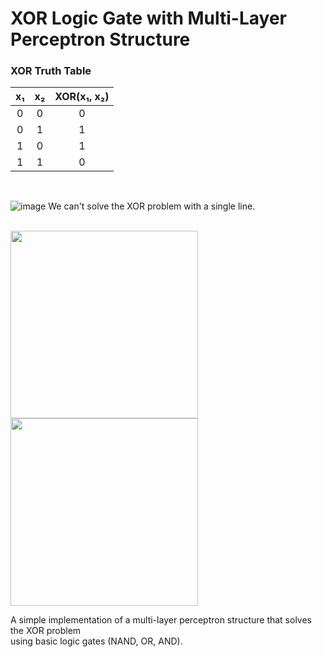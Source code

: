 # XOR Logic Gate with Multi-Layer Perceptron Structure

### XOR Truth Table

| x₁ | x₂ | XOR(x₁, x₂) |
|:----:|:----:|:-------------:|
|  0 |  0 |      0      |
|  0 |  1 |      1      |
|  1 |  0 |      1      |
|  1 |  1 |      0      |

<br>

![image](https://github.com/user-attachments/assets/00809dc6-79b9-413a-9912-85ed37bb0663)
We can't solve the XOR problem with a single line.<br><br>

<img src="https://github.com/user-attachments/assets/6f6b7179-1060-42f5-863e-9594df046589" width="300"/>
<img src="https://github.com/user-attachments/assets/b10abba7-2b1a-44e8-a3c2-9fd6383d8130" width="300"/>

A simple implementation of a multi-layer perceptron structure that solves the XOR problem  
using basic logic gates (NAND, OR, AND).

